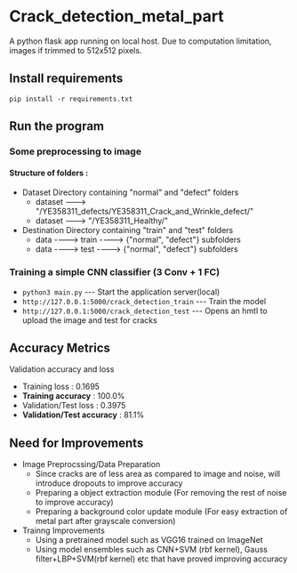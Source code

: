 # Crack_detection_metal_part
  A python flask app running on local host. 
  Due to computation limitation, images if trimmed to 512x512 pixels.
## Install requirements
  `pip install -r requirements.txt`

## Run the program
  ### Some preprocessing to image 
  #### Structure of folders : 
  * Dataset Directory containing "normal" and "defect" folders
    * dataset ---> "/YE358311_defects/YE358311_Crack_and_Wrinkle_defect/"
    * dataset ---> "/YE358311_Healthy/"
  * Destination Directory containing "train" and "test" folders 
    * data ----> train ----> {"normal", "defect"} subfolders
    * data ----> test ----> {"normal", "defect"} subfolders
    
  ### Training a simple CNN classifier (3 Conv + 1 FC)
  * `python3 main.py` --- Start the application server(local)
  * `http://127.0.0.1:5000/crack_detection_train` --- Train the model
  * `http://127.0.0.1:5000/crack_detection_test` --- Opens an hmtl to upload the image and test for cracks
  
## Accuracy Metrics 
  Validation accuracy and loss
  * Training loss : 0.1695
  * **Training accuracy** : 100.0%
  * Validation/Test loss : 0.3975 
  * **Validation/Test accuracy** : 81.1%
  
## Need for Improvements
* Image Preprocssing/Data Preparation
  * Since cracks are of less area as compared to image and noise, will introduce dropouts to improve accuracy
  * Preparing a object extraction module (For removing the rest of noise to improve accuracy)
  * Preparing a background color update module (For easy extraction of metal part after grayscale conversion)
* Trainng Improvements
  * Using a pretrained model such as VGG16 trained on ImageNet
  * Using model ensembles such as CNN+SVM (rbf kernel), Gauss filter+LBP+SVM(rbf kernel) etc that have proved improving accuracy
